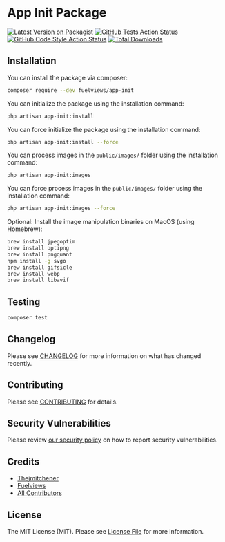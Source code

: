 # App Init Package

[![Latest Version on Packagist](https://img.shields.io/packagist/v/fuelviews/app-init.svg?style=flat-square)](https://packagist.org/packages/fuelviews/app-init)
[![GitHub Tests Action Status](https://img.shields.io/github/actions/workflow/status/fuelviews/app-init/run-tests.yml?branch=main&label=tests&style=flat-square)](https://github.com/fuelviews/app-init/actions?query=workflow%3Arun-tests+branch%3Amain)
[![GitHub Code Style Action Status](https://img.shields.io/github/actions/workflow/status/fuelviews/app-init/fix-php-code-style-issues.yml?label=code%20style&style=flat-square)](https://github.com/fuelviews/app-init/actions?query=workflow%3A"Fix+PHP+code+style+issues")
[![Total Downloads](https://img.shields.io/packagist/dt/fuelviews/app-init.svg?style=flat-square)](https://packagist.org/packages/fuelviews/app-init)

## Installation

You can install the package via composer:

```bash
composer require --dev fuelviews/app-init
```

You can initialize the package using the installation command:

```bash
php artisan app-init:install
```

You can force initialize the package using the installation command:


```bash
php artisan app-init:install --force
```

You can process images in the ```public/images/``` folder using the installation command:

```bash
php artisan app-init:images
```

You can force process images in the ```public/images/``` folder using the installation command:

```bash
php artisan app-init:images --force
```


Optional: Install the image manipulation binaries on MacOS (using Homebrew):

```bash
brew install jpegoptim
brew install optipng
brew install pngquant
npm install -g svgo
brew install gifsicle
brew install webp
brew install libavif
```

## Testing

```bash
composer test
```

## Changelog

Please see [CHANGELOG](CHANGELOG.md) for more information on what has changed recently.

## Contributing

Please see [CONTRIBUTING](CONTRIBUTING.md) for details.

## Security Vulnerabilities

Please review [our security policy](../../security/policy) on how to report security vulnerabilities.

## Credits

- [Thejmitchener](https://github.com/thejmitchener)
- [Fuelviews](https://github.com/fuelviews)
- [All Contributors](../../contributors)

## License

The MIT License (MIT). Please see [License File](LICENSE.md) for more information.
